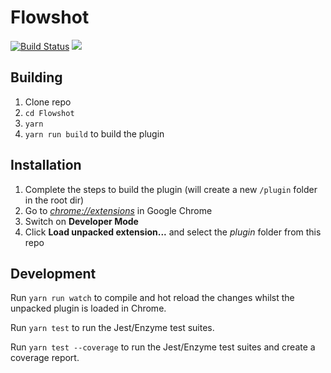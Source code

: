 # Flowshot

[![Build Status](https://travis-ci.com/overflowapp/Flowshot.png?branch=master)](https://travis-ci.com/overflowapp/Flowshot)
<a href="https://codeclimate.com/github/overflowapp/Flowshot/maintainability"><img src="https://api.codeclimate.com/v1/badges/c4cffc3570dddf3eafce/maintainability" /></a>

## Building

1.  Clone repo
2. `cd Flowshot`
3.  `yarn`
4.  `yarn run build` to build the plugin

## Installation

1.  Complete the steps to build the plugin (will create a new `/plugin` folder in the root dir)
2.  Go to [_chrome://extensions_](chrome://extensions) in Google Chrome
3.  Switch on **Developer Mode**
4.  Click **Load unpacked extension...** and select the _plugin_ folder from this repo

## Development

Run `yarn run watch` to compile and hot reload the changes whilst the unpacked plugin is loaded in Chrome.

Run `yarn test` to run the Jest/Enzyme test suites.

Run `yarn test --coverage` to run the Jest/Enzyme test suites and create a coverage report.
